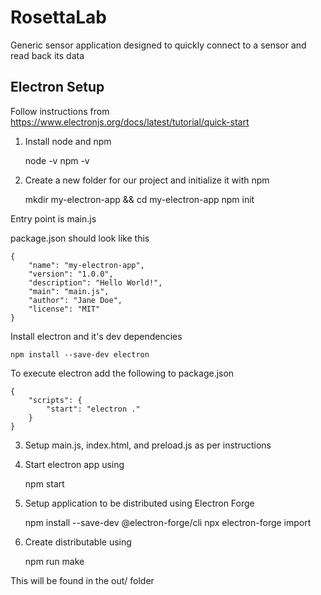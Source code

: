 # RosettaLab
Generic sensor application designed to quickly connect to a sensor and read back its data


## Electron Setup
Follow instructions from https://www.electronjs.org/docs/latest/tutorial/quick-start

1. Install node and npm

    node -v
    npm -v

2. Create a new folder for our project and initialize it with npm

    mkdir my-electron-app && cd my-electron-app
    npm init

Entry point is main.js

package.json should look like this

    {
        "name": "my-electron-app",
        "version": "1.0.0",
        "description": "Hello World!",
        "main": "main.js",
        "author": "Jane Doe",
        "license": "MIT"
    }

Install electron and it's dev dependencies

    npm install --save-dev electron

To execute electron add the following to package.json

    {
        "scripts": {
            "start": "electron ."
        }
    }

3. Setup main.js, index.html, and preload.js as per instructions

4. Start electron app using

    npm start

5. Setup application to be distributed using Electron Forge

    npm install --save-dev @electron-forge/cli
    npx electron-forge import

6. Create distributable using

    npm run make

This will be found in the out/ folder